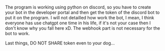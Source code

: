 The program is working using python on discord, so you have to create your bot in the developer portal and then get the token of the discord bot to put it on the program.
I will not detailled how work the bot, I mean, I think everyone has use chatgpt one time in his life, if it's not your case then I don't know why you fall here xD.
The webhook part is not necessary for the bot to work.

Last things, DO NOT SHARE token even to your dog...
